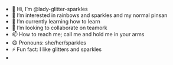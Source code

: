 - 👋 Hi, I’m @lady-glitter-sparkles
- 👀 I’m interested in rainbows and sparkles and my normal pinsan
- 🌱 I’m currently learning how to learn
- 💞️ I’m looking to collaborate on teamork
- 📫 How to reach me; call me and hold me in your arms
- 😄 Pronouns: she/her/sparkles
- ⚡ Fun fact: I like glitters and sparkles
- 

<!---
lady-glitter-sparkles/lady-glitter-sparkles is a ✨ special ✨ repository because its `README.md` (this file) appears on your GitHub profile.
You can click the Preview link to take a look at your changes.
--->
